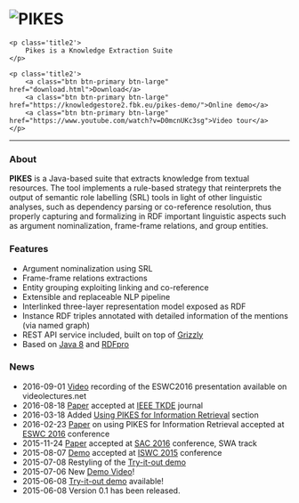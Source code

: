 <div class="well sidebar" id="well-home">
    <h1>
        <img src='images/pikes-big.png' alt='PIKES' title='PIKES' />
    </h1>

    <p class='title2'>
        Pikes is a Knowledge Extraction Suite
    </p>

    <p class='title2'>
        <a class="btn btn-primary btn-large" href="download.html">Download</a>
        <a class="btn btn-primary btn-large" href="https://knowledgestore2.fbk.eu/pikes-demo/">Online demo</a>
        <a class="btn btn-primary btn-large" href="https://www.youtube.com/watch?v=D0mcnUKc3sg">Video tour</a>
    </p>
</div>

---------------------------------------

<h3 class='no-before'>About</h3>

**PIKES** is a Java-based suite that extracts knowledge from textual resources.
The tool implements a rule-based strategy that reinterprets the output of semantic role labelling (SRL) tools in light
of other linguistic analyses, such as dependency parsing or co-reference resolution, thus properly capturing and
formalizing in RDF important linguistic aspects such as argument nominalization, frame-frame relations, and group
entities.

<h3 class='no-before'>Features</h3>

- Argument nominalization using SRL
- Frame-frame relations extractions
- Entity grouping exploiting linking and co-reference
- Extensible and replaceable NLP pipeline
- Interlinked three-layer representation model exposed as RDF
- Instance RDF triples annotated with detailed information of the mentions (via named graph)
- REST API service included, built on top of [Grizzly](https://grizzly.java.net/)
- Based on [Java 8](http://www.oracle.com/technetwork/java/javase/overview/java8-2100321.html) and [RDFpro](http://rdfpro.fbk.eu/)

<h3 class='no-before'>News</h3>

- 2016-09-01 [Video](http://videolectures.net/eswc2016_rospocher_information_retrieval/) recording of the ESWC2016 presentation available on videolectures.net
- 2016-08-18 [Paper](https://dkm-static.fbk.eu/people/rospocher/files/pubs/2016tkde.pdf) accepted at [IEEE TKDE](https://www.computer.org/web/tkde) journal
- 2016-03-18 Added [Using PIKES for Information Retrieval](ke4ir.html) section
- 2016-02-23 [Paper](https://dkm-static.fbk.eu/people/rospocher/files/pubs/2016eswc.pdf) on using PIKES for Information Retrieval accepted at [ESWC 2016](http://2016.eswc-conferences.org/) conference
- 2015-11-24 [Paper](https://dkm-static.fbk.eu/people/rospocher/files/pubs/2016sac.pdf) accepted at [SAC 2016](http://www.acm.org/conferences/sac/sac2016/) conference, SWA track
- 2015-08-07 [Demo](https://dkm-static.fbk.eu/people/rospocher/files/pubs/2015iswcdemo1.pdf) accepted at [ISWC 2015](http://iswc2015.semanticweb.org/) conference
- 2015-07-08 Restyling of the [Try-it-out demo](https://knowledgestore2.fbk.eu/pikes-demo/)
- 2015-07-06 New [Demo Video](http://www.youtube.com/watch?v=D0mcnUKc3sg)!
- 2015-06-08 [Try-it-out demo](https://knowledgestore2.fbk.eu/pikes-demo/) available!
- 2015-06-08 Version 0.1 has been released.
